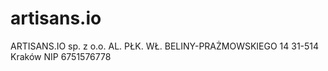 # artisans.io

ARTISANS.IO sp. z o.o.
AL. PŁK. WŁ. BELINY-PRAŻMOWSKIEGO 14
31-514 Kraków
NIP 6751576778

